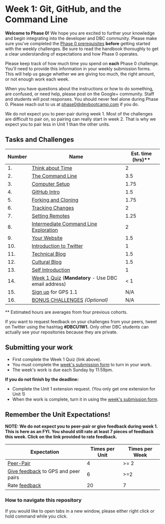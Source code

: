 # Week 1: Git, GitHub, and the Command Line

**Welcome to Phase 0!** We hope you are excited to further your knowledge and begin integrating into the developer and DBC community. Please make sure you've completed the [Phase 0 prerequisites](https://github.com/Devbootcamp/phase-0-handbook/blob/master/phase-0-prerequisites.md) **before** getting started with the weekly challenges. Be sure to read the handbook thoroughly to get a clear understanding of expectations and how Phase 0 operates.

Please keep track of how much time you spend on **each** Phase 0 challenge. You'll need to provide this information in your weekly submission forms. This will help us gauge whether we are giving too much, the right amount, or not enough work each week.

When you have questions about the instructions or how to do something, are confused, or need help, please post on the Google+ community. Staff and students will post responses. You should never feel alone during Phase 0. Please reach out to us at <phase0@devbootcamp.com> if you do.

We do not expect you to peer-pair during week 1. Most of the challenges are difficult to pair on, so pairing can really start in week 2. That is why we expect you to pair less in Unit 1 than the other units.

## Tasks and Challenges

Number | Name | Est. time (hrs)**
-------|-------------------|----------
1. | [Think about Time](think-about-time) | 2
2. | [The Command Line](command-line) | 3.5
3. | [Computer Setup](computer-setup) | 1.75
4. | [GitHub Intro](github-intro) | 1.5
5. | [Forking and Cloning](fork-clone) | 1.75
6. | [Tracking Changes](tracking-changes) | 2
7. | [Setting Remotes](set-remotes) | 1.25
8. | [Intermediate Command Line Exploration](cli-exploration) | 2
9. | [Your Website](new-repo) | 1.5
10. | [Introduction to Twitter](twitter-intro.md) | 1
11. | [Technical Blog](technical-blog.md) | 1.5
12. | [Cultural Blog](cultural-blog.md) | 1.5
13. | [Self Introduction](self-introduction.md) | 1
14. | [Week 1 Quiz](https://www.classmarker.com/online-test/start/?quiz=rm4553a877665e05) (**Mandatory** - Use DBC email address) | < 1
15. | [Sign up](https://phase0.devbootcamp.com/) for GPS 1.1 | N/A
16. | [BONUS CHALLENGES](BONUS-Challenges) *(Optional)* | N/A

** Estimated hours are averages from four previous cohorts.

If you want to request feedback on your challenges from your peers, tweet on Twitter using the hashtag **#DBCU1W1.** Only other DBC students can actually see your repositories because they are private.

## Submitting your work
- First complete the Week 1 Quiz (link above).
- You must complete the [week's submission form](http://apply.devbootcamp.com) to turn in your work.
- The week's work is due each Sunday by 11:59pm.

**If you do not finish by the deadline:**
- Complete the Unit 1 extension request. (You only get one extension for Unit 1)
- When the work is complete, turn it in using the [week's submission form](http://apply.devbootcamp.com).

## Remember the Unit Expectations!

**NOTE: We do not expect you to peer-pair or give feedback during week 1. This is here as an FYI. You should still rate at least 7 pieces of feedback this week. Click on the link provided to rate feedback.**

Expectation | Times per Unit | Times per Week
------------|----------|---------
[Peer-Pair](https://github.com/Devbootcamp/phase-0-handbook/blob/master/peer-pairing-sessions.md) | 4 | >= 2
[Give feedback](https://socrates.devbootcamp.com/feedback/new) to GPS and peer pairs | 6 | >=2
Rate [feedback](https://socrates.devbootcamp.com/feedback) | 20 | 7


### How to navigate this repository
If you would like to open tabs in a new window, please either right click or hold command while you click.

